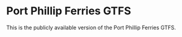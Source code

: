 # Port Phillip Ferries GTFS
This is the publicly available version of the Port Phillip Ferries GTFS.
